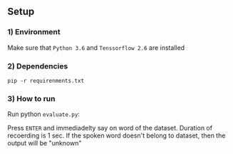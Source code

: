 ## Setup 



### 1) Environment

Make sure that `Python 3.6` and `Tenssorflow 2.6` are installed

### 2) Dependencies 
```
pip -r requirenments.txt
```
### 3) How to run 

Run python `evaluate.py`:

Press `ENTER` and immediadelty say on word of the dataset. Duration of recoerding is 1 sec. If the spoken word doesn't belong to dataset, then the output will be "unknown" 
